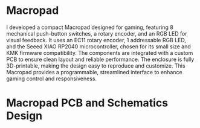 # Macropad

I developed a compact Macropad designed for gaming, featuring 8 mechanical push-button switches, a rotary encoder, and an RGB LED for visual feedback. It uses an EC11 rotary encoder, 1 addressable RGB LED, and the Seeed XIAO RP2040 microcontroller, chosen for its small size and KMK firmware compatibility. The components are integrated with a custom PCB to ensure clean layout and reliable performance. The enclosure is fully 3D-printable, making the design easy to reproduce and customize. This Macropad provides a programmable, streamlined interface to enhance gaming control and responsiveness.

# Macropad PCB and Schematics Design


